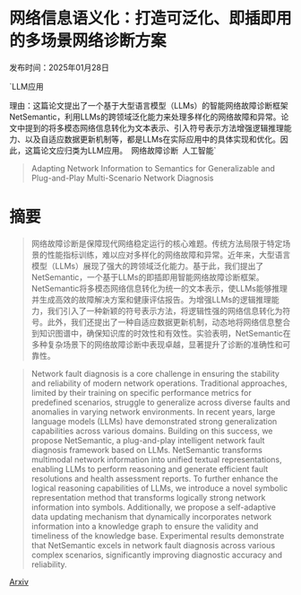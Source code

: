 # 网络信息语义化：打造可泛化、即插即用的多场景网络诊断方案

发布时间：2025年01月28日

`LLM应用

理由：这篇论文提出了一个基于大型语言模型（LLMs）的智能网络故障诊断框架NetSemantic，利用LLMs的跨领域泛化能力来处理多样化的网络故障和异常。论文中提到的将多模态网络信息转化为文本表示、引入符号表示方法增强逻辑推理能力、以及自适应数据更新机制等，都是LLMs在实际应用中的具体实现和优化。因此，这篇论文应归类为LLM应用。` `网络故障诊断` `人工智能`

> Adapting Network Information to Semantics for Generalizable and Plug-and-Play Multi-Scenario Network Diagnosis

# 摘要

> 网络故障诊断是保障现代网络稳定运行的核心难题。传统方法局限于特定场景的性能指标训练，难以应对多样化的网络故障和异常。近年来，大型语言模型（LLMs）展现了强大的跨领域泛化能力。基于此，我们提出了NetSemantic，一个基于LLMs的即插即用智能网络故障诊断框架。NetSemantic将多模态网络信息转化为统一的文本表示，使LLMs能够推理并生成高效的故障解决方案和健康评估报告。为增强LLMs的逻辑推理能力，我们引入了一种新颖的符号表示方法，将逻辑性强的网络信息转化为符号。此外，我们还提出了一种自适应数据更新机制，动态地将网络信息整合到知识图谱中，确保知识库的时效性和有效性。实验表明，NetSemantic在多种复杂场景下的网络故障诊断中表现卓越，显著提升了诊断的准确性和可靠性。

> Network fault diagnosis is a core challenge in ensuring the stability and reliability of modern network operations. Traditional approaches, limited by their training on specific performance metrics for predefined scenarios, struggle to generalize across diverse faults and anomalies in varying network environments. In recent years, large language models (LLMs) have demonstrated strong generalization capabilities across various domains. Building on this success, we propose NetSemantic, a plug-and-play intelligent network fault diagnosis framework based on LLMs. NetSemantic transforms multimodal network information into unified textual representations, enabling LLMs to perform reasoning and generate efficient fault resolutions and health assessment reports. To further enhance the logical reasoning capabilities of LLMs, we introduce a novel symbolic representation method that transforms logically strong network information into symbols. Additionally, we propose a self-adaptive data updating mechanism that dynamically incorporates network information into a knowledge graph to ensure the validity and timeliness of the knowledge base. Experimental results demonstrate that NetSemantic excels in network fault diagnosis across various complex scenarios, significantly improving diagnostic accuracy and reliability.

[Arxiv](https://arxiv.org/abs/2501.16842)